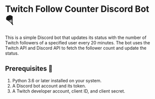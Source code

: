 # Twitch Follow Counter Discord Bot 🪂
This is a simple Discord bot that updates its status with the number of Twitch followers of a specified user every 20 minutes. The bot uses the Twitch API and Discord API to fetch the follower count and update the status.

## Prerequisites 🔬
1. Python 3.6 or later installed on your system.  
1. A Discord bot account and its token.  
3. A Twitch developer account, client ID, and client secret. 

